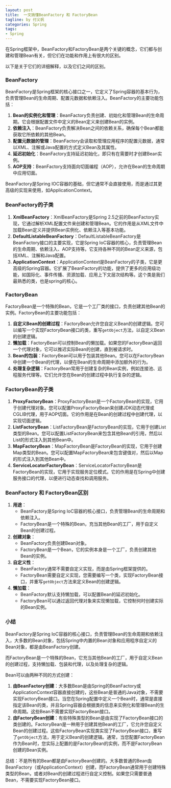 ```yaml
---
layout: post
title:  一文搞懂BeanFactory 和 FactoryBean
tagline: by 付义帆
categories: Spring
tags:
- Spring
---
```




在Spring框架中，BeanFactory和FactoryBean是两个关键的概念，它们都与创建和管理Bean有关，但它们在功能和作用上有很大的区别。

以下是关于它们的详细解释，以及它们之间的区别。

<!--more-->

### BeanFactory

BeanFactory是Spring框架的核心接口之一，它定义了Spring容器的基本行为，负责管理Bean的生命周期、配置元数据和依赖注入。BeanFactory的主要功能包括：

1. **Bean的实例化和管理**：BeanFactory负责创建、初始化和管理Bean的生命周期。它会根据配置文件中定义的Bean定义来创建Bean的实例。
2. **依赖注入**：BeanFactory负责解决Bean之间的依赖关系，确保每个Bean都能获取它所依赖的其他Bean。
3. **配置元数据的管理**：BeanFactory会读取和管理应用程序的配置元数据，通常以XML、注解或Java配置的方式定义Bean及其属性。
4. **延迟初始化**：BeanFactory支持延迟初始化，即只有在需要时才创建Bean实例。
5. **AOP支持**：BeanFactory支持面向切面编程（AOP），允许在Bean的生命周期中应用切面。

BeanFactory是Spring IOC容器的基础，但它通常不会直接使用，而是通过其更高级的实现来使用，如ApplicationContext。

### BeanFactory的子类

1. **XmlBeanFactory**：XmlBeanFactory是Spring 2.5之前的BeanFactory实现，它通过解析XML配置文件来创建和管理Bean。它的作用是从XML文件中加载Bean定义并提供Bean实例化、依赖注入等基本功能。
2. **DefaultListableBeanFactory**：DefaultListableBeanFactory是BeanFactory接口的主要实现，它是Spring IoC容器的核心，负责管理Bean的生命周期、依赖注入、AOP支持等。它支持各种不同的Bean定义来源，包括XML、注解和Java配置。
3. **ApplicationContext**：ApplicationContext是BeanFactory的子类，它是更高级的Spring容器。它扩展了BeanFactory的功能，提供了更多的应用级功能，如国际化、事件传播、资源加载、应用上下文层次结构等。这个类是我们最熟悉的类，也是spring的核心。

### FactoryBean

FactoryBean是一个特殊的Bean，它是一个工厂类的接口，负责创建其他Bean的实例。FactoryBean的主要功能包括：

1. **自定义Bean的创建过程**：FactoryBean允许您自定义Bean的创建逻辑。您可以编写一个实现FactoryBean接口的类，重写`getObject`方法，以自定义Bean的创建逻辑。
2. **懒加载**：FactoryBean可以控制Bean的懒加载。如果您的FactoryBean返回一个代理对象，它可以推迟实际Bean的创建，直到被请求时。
3. **Bean的包装**：FactoryBean可以用于包装其他Bean。您可以在FactoryBean中创建一个Bean的代理，以便在Bean的生命周期中添加额外的行为。
4. **处理复杂逻辑**：FactoryBean常用于创建复杂的Bean实例，例如连接池、远程服务代理等。它们允许您在Bean的创建过程中执行复杂的逻辑。

### FactoryBean的子类

1. **ProxyFactoryBean**：ProxyFactoryBean是一个FactoryBean的实现，它用于创建代理对象。您可以配置ProxyFactoryBean来创建JDK动态代理或CGLIB代理，用于AOP切面。它的作用是在Bean的创建过程中创建代理，以实现切面逻辑。
2. **ListFactoryBean**：ListFactoryBean是FactoryBean的实现，它用于创建List类型的Bean。您可以配置ListFactoryBean来包含其他Bean的引用，然后以List的形式注入到其他Bean中。
3. **MapFactoryBean**：MapFactoryBean是FactoryBean的实现，它用于创建Map类型的Bean。您可以配置MapFactoryBean来包含键值对，然后以Map的形式注入到其他Bean中。
4. **ServiceLocatorFactoryBean**：ServiceLocatorFactoryBean是FactoryBean的实现，它用于实现服务定位模式。它的作用是在Spring中创建服务接口的代理，以便进行动态查找和调用服务。

### BeanFactory 和 FactoryBean区别

1. **用途**：
   - BeanFactory是Spring IoC容器的核心接口，负责管理Bean的生命周期和依赖注入。
   - FactoryBean是一个特殊的Bean，充当其他Bean的工厂，用于自定义Bean的创建过程。
2. **创建对象**：
   - BeanFactory负责创建Bean对象。
   - FactoryBean是一个Bean，它的实例本身是一个工厂，负责创建其他Bean的实例。
3. **自定义性**：
   - BeanFactory通常不需要自定义实现，而是由Spring框架提供的。
   - FactoryBean需要自定义实现，您需要编写一个类，实现FactoryBean接口，并重写`getObject`方法来定义Bean的创建逻辑。
4. **懒加载**：
   - BeanFactory默认支持懒加载，可以配置Bean的延迟初始化。
   - FactoryBean可以通过返回代理对象来实现懒加载，它控制何时创建实际的Bean实例。

### 小结

BeanFactory是Spring IoC容器的核心接口，负责管理Bean的生命周期和依赖注入，大多数的Bean对象，包括Spring中内置的Bean对象和应用程序自定义的Bean对象，都是由BeanFactory创建。

而FactoryBean是一个特殊的Bean，它充当其他Bean的工厂，用于自定义Bean的创建过程，支持懒加载、包装和代理，以及处理复杂的逻辑。

Bean可以由两种不同的方式创建：

1. **由BeanFactory创建**：大多数Bean是由Spring的BeanFactory或ApplicationContext容器直接创建的，这些Bean是普通的Java对象，不需要实现FactoryBean接口。当您在Spring配置中定义一个Bean时，通常是直接指定该Bean的类，并且Spring容器会根据类的信息来实例化和管理Bean的生命周期。这些Bean不需要实现FactoryBean接口。
2. **由FactoryBean创建**：有些特殊类型的Bean是由实现了FactoryBean接口的类创建的。FactoryBean是一种用于创建其他Bean的工厂，它允许您自定义Bean的创建过程。这些FactoryBean实现类实现了FactoryBean接口，重写了`getObject`方法，用于定义Bean的创建逻辑。通常，当您配置FactoryBean作为Bean时，您实际上配置的是FactoryBean的实例，而不是FactoryBean创建的Bean实例。

总结：不是所有的Bean都是由FactoryBean创建的。大多数普通的Bean由BeanFactory（或ApplicationContext）创建，而FactoryBean通常用于创建特殊类型的Bean，或者对Bean的创建过程进行自定义控制。如果您只需要普通Bean，不需要实现FactoryBean接口。